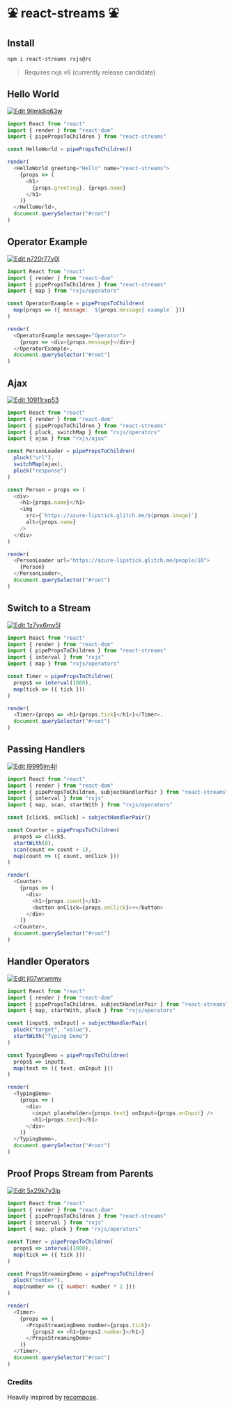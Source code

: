 # ⛲️ react-streams ⛲️

## Install

```bash
npm i react-streams rxjs@rc
```

> Requires rxjs v6 (currently release candidate)

## Hello World

[![Edit 9llmk8p63w](https://codesandbox.io/static/img/play-codesandbox.svg)](https://codesandbox.io/s/9llmk8p63w)

```js
import React from "react"
import { render } from "react-dom"
import { pipePropsToChildren } from "react-streams"

const HelloWorld = pipePropsToChildren()

render(
  <HelloWorld greeting="Hello" name="react-streams">
    {props => (
      <h1>
        {props.greeting}, {props.name}
      </h1>
    )}
  </HelloWorld>,
  document.querySelector("#root")
)
```

## Operator Example

[![Edit n720r77y0l](https://codesandbox.io/static/img/play-codesandbox.svg)](https://codesandbox.io/s/n720r77y0l)

```js
import React from "react"
import { render } from "react-dom"
import { pipePropsToChildren } from "react-streams"
import { map } from "rxjs/operators"

const OperatorExample = pipePropsToChildren(
  map(props => ({ message: `${props.message} example` }))
)

render(
  <OperatorExample message="Operator">
    {props => <div>{props.message}</div>}
  </OperatorExample>,
  document.querySelector("#root")
)
```

## Ajax

[![Edit 10911rxp53](https://codesandbox.io/static/img/play-codesandbox.svg)](https://codesandbox.io/s/10911rxp53)

```js
import React from "react"
import { render } from "react-dom"
import { pipePropsToChildren } from "react-streams"
import { pluck, switchMap } from "rxjs/operators"
import { ajax } from "rxjs/ajax"

const PersonLoader = pipePropsToChildren(
  pluck("url"),
  switchMap(ajax),
  pluck("response")
)

const Person = props => (
  <div>
    <h1>{props.name}</h1>
    <img
      src={`https://azure-lipstick.glitch.me/${props.image}`}
      alt={props.name}
    />
  </div>
)

render(
  <PersonLoader url="https://azure-lipstick.glitch.me/people/10">
    {Person}
  </PersonLoader>,
  document.querySelector("#root")
)
```

## Switch to a Stream

[![Edit 1z7yx6my5l](https://codesandbox.io/static/img/play-codesandbox.svg)](https://codesandbox.io/s/1z7yx6my5l)

```js
import React from "react"
import { render } from "react-dom"
import { pipePropsToChildren } from "react-streams"
import { interval } from "rxjs"
import { map } from "rxjs/operators"

const Timer = pipePropsToChildren(
  props$ => interval(1000),
  map(tick => ({ tick }))
)

render(
  <Timer>{props => <h1>{props.tick}</h1>}</Timer>,
  document.querySelector("#root")
)
```

## Passing Handlers

[![Edit l9995lm4jl](https://codesandbox.io/static/img/play-codesandbox.svg)](https://codesandbox.io/s/l9995lm4jl)

```js
import React from "react"
import { render } from "react-dom"
import { pipePropsToChildren, subjectHandlerPair } from "react-streams"
import { interval } from "rxjs"
import { map, scan, startWith } from "rxjs/operators"

const [click$, onClick] = subjectHandlerPair()

const Counter = pipePropsToChildren(
  props$ => click$,
  startWith(0),
  scan(count => count + 1),
  map(count => ({ count, onClick }))
)

render(
  <Counter>
    {props => (
      <div>
        <h1>{props.count}</h1>
        <button onClick={props.onClick}>+</button>
      </div>
    )}
  </Counter>,
  document.querySelector("#root")
)
```

## Handler Operators

[![Edit jl07wrwnmv](https://codesandbox.io/static/img/play-codesandbox.svg)](https://codesandbox.io/s/jl07wrwnmv)

```js
import React from "react"
import { render } from "react-dom"
import { pipePropsToChildren, subjectHandlerPair } from "react-streams"
import { map, startWith, pluck } from "rxjs/operators"

const [input$, onInput] = subjectHandlerPair(
  pluck("target", "value"),
  startWith("Typing Demo")
)

const TypingDemo = pipePropsToChildren(
  props$ => input$,
  map(text => ({ text, onInput }))
)

render(
  <TypingDemo>
    {props => (
      <div>
        <input placeholder={props.text} onInput={props.onInput} />
        <h1>{props.text}</h1>
      </div>
    )}
  </TypingDemo>,
  document.querySelector("#root")
)
```

## Proof Props Stream from Parents

[![Edit 5x29k7v3lp](https://codesandbox.io/static/img/play-codesandbox.svg)](https://codesandbox.io/s/5x29k7v3lp)

```js
import React from "react"
import { render } from "react-dom"
import { pipePropsToChildren } from "react-streams"
import { interval } from "rxjs"
import { map, pluck } from "rxjs/operators"

const Timer = pipePropsToChildren(
  props$ => interval(1000),
  map(tick => ({ tick }))
)

const PropsStreamingDemo = pipePropsToChildren(
  pluck("number"),
  map(number => ({ number: number * 2 }))
)

render(
  <Timer>
    {props => (
      <PropsStreamingDemo number={props.tick}>
        {props2 => <h1>{props2.number}</h1>}
      </PropsStreamingDemo>
    )}
  </Timer>,
  document.querySelector("#root")
)
```

### Credits

Heavily inspired by [recompose](https://github.com/acdlite/recompose).
